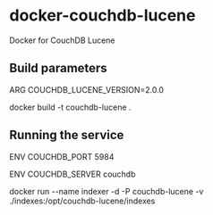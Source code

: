 # docker-couchdb-lucene
Docker for CouchDB Lucene

## Build parameters
ARG COUCHDB_LUCENE_VERSION=2.0.0

docker build -t couchdb-lucene .

## Running the service
ENV COUCHDB_PORT 5984

ENV COUCHDB_SERVER couchdb 

docker run --name indexer -d -P couchdb-lucene -v ./indexes:/opt/couchdb-lucene/indexes

